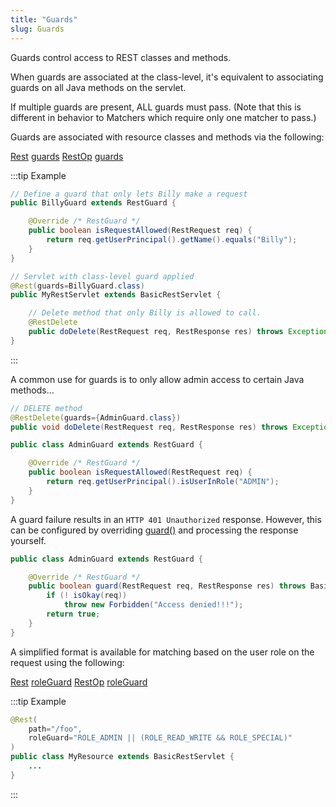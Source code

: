```yaml
---
title: "Guards"
slug: Guards
---
```


Guards control access to REST classes and methods.

When guards are associated at the class-level, it's equivalent to associating guards on all Java methods on the servlet.

If multiple guards are present, ALL guards must pass.
(Note that this is different in behavior to Matchers which require only one matcher to pass.) 

Guards are associated with resource classes and methods via the following:

<tree>
<node-0><java-annotation><a href="/site/apidocs/org/apache/juneau/rest/annotation/Rest.html" target="_blank">Rest</a></java-annotation></node-0>
<node-1><java-method-annotation><a href="/site/apidocs/org/apache/juneau/rest/annotation/Rest.html#guards()" target="_blank">guards</a></java-method-annotation></node-1>
<node-0><java-annotation><a href="/site/apidocs/org/apache/juneau/rest/annotation/RestOp.html" target="_blank">RestOp</a></java-annotation></node-0>
<node-1><java-method-annotation><a href="/site/apidocs/org/apache/juneau/rest/annotation/RestOp.html#guards()" target="_blank">guards</a></java-method-annotation></node-1>
</tree>

:::tip Example
```java
// Define a guard that only lets Billy make a request
public BillyGuard extends RestGuard {

    @Override /* RestGuard */
    public boolean isRequestAllowed(RestRequest req) {
        return req.getUserPrincipal().getName().equals("Billy");
    }
}

// Servlet with class-level guard applied
@Rest(guards=BillyGuard.class)
public MyRestServlet extends BasicRestServlet {

    // Delete method that only Billy is allowed to call.
    @RestDelete
    public doDelete(RestRequest req, RestResponse res) throws Exception {...}
}
```
:::

A common use for guards is to only allow admin access to certain Java methods...

```java
// DELETE method
@RestDelete(guards={AdminGuard.class})
public void doDelete(RestRequest req, RestResponse res) throws Exception {...}
```

```java
public class AdminGuard extends RestGuard {

    @Override /* RestGuard */
    public boolean isRequestAllowed(RestRequest req) {
        return req.getUserPrincipal().isUserInRole("ADMIN");
    }
}
```

A guard failure results in an `HTTP 401 Unauthorized` response.
However, this can be configured by overriding <a href="/site/apidocs/org/apache/juneau/rest/guard/RestGuard.html#guard(org.apache.juneau.rest.RestRequest,org.apache.juneau.rest.RestResponse)" target="_blank">guard()</a> and processing the response yourself.

```java
public class AdminGuard extends RestGuard {

    @Override /* RestGuard */
    public boolean guard(RestRequest req, RestResponse res) throws BasicHttpException {
        if (! isOkay(req))
            throw new Forbidden("Access denied!!!");
        return true;
    }
}
```

A simplified format is available for matching based on the user role on the request using the following:

<tree>
<node-0><java-annotation><a href="/site/apidocs/org/apache/juneau/rest/annotation/Rest.html" target="_blank">Rest</a></java-annotation></node-0>
<node-1><java-method-annotation><a href="/site/apidocs/org/apache/juneau/rest/annotation/Rest.html#roleGuard()" target="_blank">roleGuard</a></java-method-annotation></node-1>
<node-0><java-annotation><a href="/site/apidocs/org/apache/juneau/rest/annotation/RestOp.html" target="_blank">RestOp</a></java-annotation></node-0>
<node-1><java-method-annotation><a href="/site/apidocs/org/apache/juneau/rest/annotation/RestOp.html#roleGuard()" target="_blank">roleGuard</a></java-method-annotation></node-1>
</tree>

:::tip Example
```java
@Rest(
    path="/foo",
    roleGuard="ROLE_ADMIN || (ROLE_READ_WRITE && ROLE_SPECIAL)"
)
public class MyResource extends BasicRestServlet {
    ...
}
```
:::